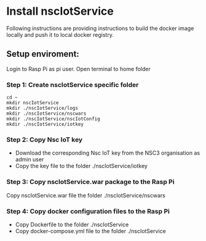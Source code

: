 # Install nscIotService
Following instructions are providing instructions to build the docker image locally and push it to local docker registry.

## Setup enviroment:

Login to Rasp Pi as pi user. Open terminal to home folder
### Step 1:  Create nscIotService specific folder
```text 
cd ~
mkdir nscIotService
mkdir ./nscIotService/logs
mkdir ./nscIotService/nscwars
mkdir ./nscIotService/nscIotConfig
mkdir ./nscIotService/iotkey
```
### Step 2:  Copy Nsc IoT key
- Download the corresponding Nsc IoT key from the NSC3 organisation as admin user
- Copy the key file to the folder ./nscIotService/iotkey

### Step 3:  Copy nscIotService.war package to the Rasp Pi
Copy nscIotService.war file the folder ./nscIotService/nscwars

### Step 4:  Copy docker configuration files to the Rasp Pi
- Copy Dockerfile to the folder ./nscIotService
- Copy docker-compose.yml file to the folder ./nscIotService
